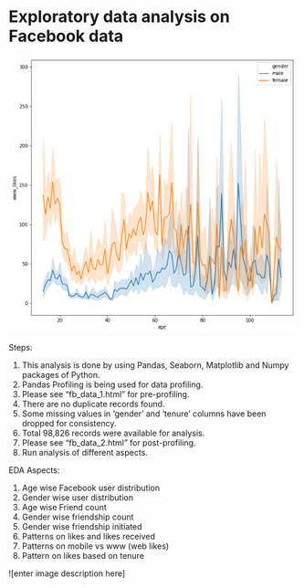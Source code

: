 # Exploratory data analysis on Facebook data
![enter image description here](https://github.com/samsharm/EDA-Project-Facebook-Data/blob/main/download8.png?raw=true)


Steps:
1. This analysis is done by using Pandas, Seaborn, Matplotlib and Numpy packages of Python.
2. Pandas Profiling is being used for data profiling.
3. Please see “fb_data_1.html” for pre-profiling.
4. There are no duplicate records found.
5. Some missing values in ‘gender’ and ‘tenure’ columns have been dropped for consistency.
6. Total 98,826 records were available for analysis.
7. Please see “fb_data_2.html” for post-profiling.
8. Run analysis of different aspects.


EDA Aspects:
1. Age wise Facebook user distribution
2. Gender wise user distribution
3. Age wise Friend count
4. Gender wise friendship count
5. Gender wise friendship initiated
6. Patterns on likes and likes received
7. Patterns on mobile vs www (web likes)
8. Pattern on likes based on tenure

![enter image description here]
